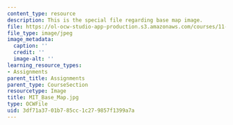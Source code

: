 ```yaml
---
content_type: resource
description: This is the special file regarding base map image.
file: https://ol-ocw-studio-app-production.s3.amazonaws.com/courses/11-123-big-plans-and-mega-urban-landscapes-spring-2014/3df71a3701b785cc1c279857f1399a7a_MIT_Base_Map.jpg
file_type: image/jpeg
image_metadata:
  caption: ''
  credit: ''
  image-alt: ''
learning_resource_types:
- Assignments
parent_title: Assignments
parent_type: CourseSection
resourcetype: Image
title: MIT_Base_Map.jpg
type: OCWFile
uid: 3df71a37-01b7-85cc-1c27-9857f1399a7a
---
```

